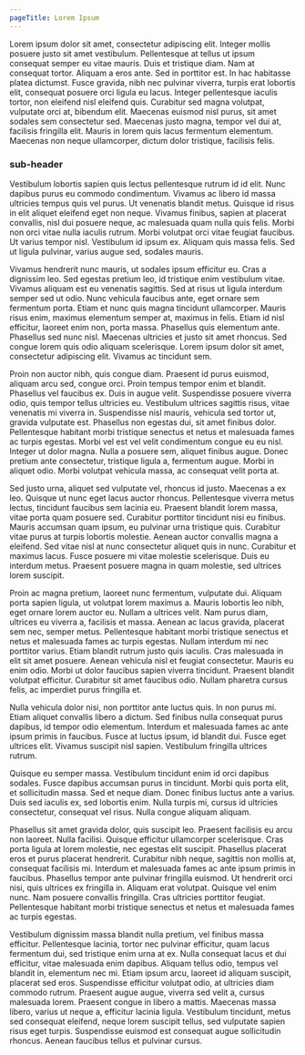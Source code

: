 ```yaml
---
pageTitle: Lorem Ipsum
---
```


Lorem ipsum dolor sit amet, consectetur adipiscing elit. Integer mollis posuere justo sit amet vestibulum. Pellentesque at tellus ut ipsum consequat semper eu vitae mauris. Duis et tristique diam. Nam at consequat tortor. Aliquam a eros ante. Sed in porttitor est. In hac habitasse platea dictumst. Fusce gravida, nibh nec pulvinar viverra, turpis erat lobortis elit, consequat posuere orci ligula eu lacus. Integer pellentesque iaculis tortor, non eleifend nisl eleifend quis. Curabitur sed magna volutpat, vulputate orci at, bibendum elit. Maecenas euismod nisl purus, sit amet sodales sem consectetur sed. Maecenas justo magna, tempor vel dui at, facilisis fringilla elit. Mauris in lorem quis lacus fermentum elementum. Maecenas non neque ullamcorper, dictum dolor tristique, facilisis felis.

### sub-header

Vestibulum lobortis sapien quis lectus pellentesque rutrum id id elit. Nunc dapibus purus eu commodo condimentum. Vivamus ac libero id massa ultricies tempus quis vel purus. Ut venenatis blandit metus. Quisque id risus in elit aliquet eleifend eget non neque. Vivamus finibus, sapien at placerat convallis, nisl dui posuere neque, ac malesuada quam nulla quis felis. Morbi non orci vitae nulla iaculis rutrum. Morbi volutpat orci vitae feugiat faucibus. Ut varius tempor nisl. Vestibulum id ipsum ex. Aliquam quis massa felis. Sed ut ligula pulvinar, varius augue sed, sodales mauris.

Vivamus hendrerit nunc mauris, ut sodales ipsum efficitur eu. Cras a dignissim leo. Sed egestas pretium leo, id tristique enim vestibulum vitae. Vivamus aliquam est eu venenatis sagittis. Sed at risus ut ligula interdum semper sed ut odio. Nunc vehicula faucibus ante, eget ornare sem fermentum porta. Etiam et nunc quis magna tincidunt ullamcorper. Mauris risus enim, maximus elementum semper at, maximus in felis. Etiam id nisl efficitur, laoreet enim non, porta massa. Phasellus quis elementum ante. Phasellus sed nunc nisl. Maecenas ultricies et justo sit amet rhoncus. Sed congue lorem quis odio aliquam scelerisque. Lorem ipsum dolor sit amet, consectetur adipiscing elit. Vivamus ac tincidunt sem.

Proin non auctor nibh, quis congue diam. Praesent id purus euismod, aliquam arcu sed, congue orci. Proin tempus tempor enim et blandit. Phasellus vel faucibus ex. Duis in augue velit. Suspendisse posuere viverra odio, quis tempor tellus ultricies eu. Vestibulum ultrices sagittis risus, vitae venenatis mi viverra in. Suspendisse nisl mauris, vehicula sed tortor ut, gravida vulputate est. Phasellus non egestas dui, sit amet finibus dolor. Pellentesque habitant morbi tristique senectus et netus et malesuada fames ac turpis egestas. Morbi vel est vel velit condimentum congue eu eu nisl. Integer ut dolor magna. Nulla a posuere sem, aliquet finibus augue. Donec pretium ante consectetur, tristique ligula a, fermentum augue. Morbi in aliquet odio. Morbi volutpat vehicula massa, ac consequat velit porta at.

Sed justo urna, aliquet sed vulputate vel, rhoncus id justo. Maecenas a ex leo. Quisque ut nunc eget lacus auctor rhoncus. Pellentesque viverra metus lectus, tincidunt faucibus sem lacinia eu. Praesent blandit lorem massa, vitae porta quam posuere sed. Curabitur porttitor tincidunt nisi eu finibus. Mauris accumsan quam ipsum, eu pulvinar urna tristique quis. Curabitur vitae purus at turpis lobortis molestie. Aenean auctor convallis magna a eleifend. Sed vitae nisl at nunc consectetur aliquet quis in nunc. Curabitur et maximus lacus. Fusce posuere mi vitae molestie scelerisque. Duis eu interdum metus. Praesent posuere magna in quam molestie, sed ultrices lorem suscipit.

Proin ac magna pretium, laoreet nunc fermentum, vulputate dui. Aliquam porta sapien ligula, ut volutpat lorem maximus a. Mauris lobortis leo nibh, eget ornare lorem auctor eu. Nullam a ultrices velit. Nam purus diam, ultrices eu viverra a, facilisis et massa. Aenean ac lacus gravida, placerat sem nec, semper metus. Pellentesque habitant morbi tristique senectus et netus et malesuada fames ac turpis egestas. Nullam interdum mi nec porttitor varius. Etiam blandit rutrum justo quis iaculis. Cras malesuada in elit sit amet posuere. Aenean vehicula nisl et feugiat consectetur. Mauris eu enim odio. Morbi ut dolor faucibus sapien viverra tincidunt. Praesent blandit volutpat efficitur. Curabitur sit amet faucibus odio. Nullam pharetra cursus felis, ac imperdiet purus fringilla et.

Nulla vehicula dolor nisi, non porttitor ante luctus quis. In non purus mi. Etiam aliquet convallis libero a dictum. Sed finibus nulla consequat purus dapibus, id tempor odio elementum. Interdum et malesuada fames ac ante ipsum primis in faucibus. Fusce at luctus ipsum, id blandit dui. Fusce eget ultrices elit. Vivamus suscipit nisl sapien. Vestibulum fringilla ultrices rutrum.

Quisque eu semper massa. Vestibulum tincidunt enim id orci dapibus sodales. Fusce dapibus accumsan purus in tincidunt. Morbi quis porta elit, et sollicitudin massa. Sed et neque diam. Donec finibus luctus ante a varius. Duis sed iaculis ex, sed lobortis enim. Nulla turpis mi, cursus id ultricies consectetur, consequat vel risus. Nulla congue aliquam aliquam.

Phasellus sit amet gravida dolor, quis suscipit leo. Praesent facilisis eu arcu non laoreet. Nulla facilisi. Quisque efficitur ullamcorper scelerisque. Cras porta ligula at lorem molestie, nec egestas elit suscipit. Phasellus placerat eros et purus placerat hendrerit. Curabitur nibh neque, sagittis non mollis at, consequat facilisis mi. Interdum et malesuada fames ac ante ipsum primis in faucibus. Phasellus tempor ante pulvinar fringilla euismod. Ut hendrerit orci nisi, quis ultrices ex fringilla in. Aliquam erat volutpat. Quisque vel enim nunc. Nam posuere convallis fringilla. Cras ultricies porttitor feugiat. Pellentesque habitant morbi tristique senectus et netus et malesuada fames ac turpis egestas.

Vestibulum dignissim massa blandit nulla pretium, vel finibus massa efficitur. Pellentesque lacinia, tortor nec pulvinar efficitur, quam lacus fermentum dui, sed tristique enim urna at ex. Nulla consequat lacus et dui efficitur, vitae malesuada enim dapibus. Aliquam tellus odio, tempus vel blandit in, elementum nec mi. Etiam ipsum arcu, laoreet id aliquam suscipit, placerat sed eros. Suspendisse efficitur volutpat odio, at ultricies diam commodo rutrum. Praesent augue augue, viverra sed velit a, cursus malesuada lorem. Praesent congue in libero a mattis. Maecenas massa libero, varius ut neque a, efficitur lacinia ligula. Vestibulum tincidunt, metus sed consequat eleifend, neque lorem suscipit tellus, sed vulputate sapien risus eget turpis. Suspendisse euismod est consequat augue sollicitudin rhoncus. Aenean faucibus tellus et pulvinar cursus.